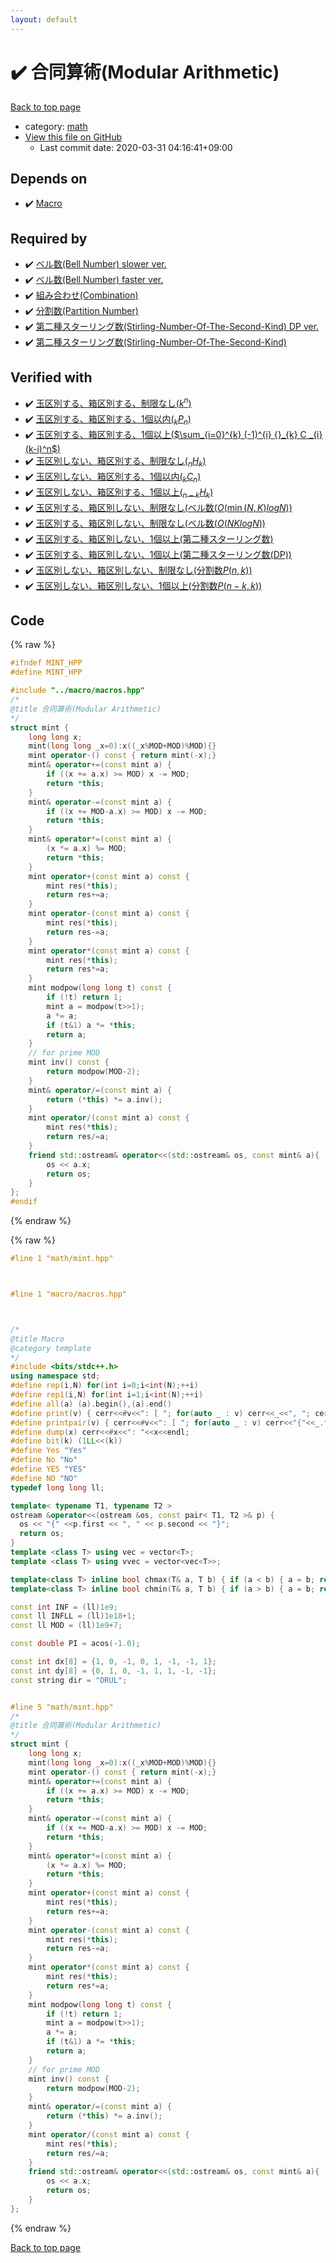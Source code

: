 ```yaml
---
layout: default
---
```


<!-- mathjax config similar to math.stackexchange -->
<script type="text/javascript" async
  src="https://cdnjs.cloudflare.com/ajax/libs/mathjax/2.7.5/MathJax.js?config=TeX-MML-AM_CHTML">
</script>
<script type="text/x-mathjax-config">
  MathJax.Hub.Config({
    TeX: { equationNumbers: { autoNumber: "AMS" }},
    tex2jax: {
      inlineMath: [ ['$','$'] ],
      processEscapes: true
    },
    "HTML-CSS": { matchFontHeight: false },
    displayAlign: "left",
    displayIndent: "2em"
  });
</script>

<script type="text/javascript" src="https://cdnjs.cloudflare.com/ajax/libs/jquery/3.4.1/jquery.min.js"></script>
<script src="https://cdn.jsdelivr.net/npm/jquery-balloon-js@1.1.2/jquery.balloon.min.js" integrity="sha256-ZEYs9VrgAeNuPvs15E39OsyOJaIkXEEt10fzxJ20+2I=" crossorigin="anonymous"></script>
<script type="text/javascript" src="../../assets/js/copy-button.js"></script>
<link rel="stylesheet" href="../../assets/css/copy-button.css" />


# :heavy_check_mark: 合同算術(Modular Arithmetic)

<a href="../../index.html">Back to top page</a>

* category: <a href="../../index.html#7e676e9e663beb40fd133f5ee24487c2">math</a>
* <a href="{{ site.github.repository_url }}/blob/master/math/mint.hpp">View this file on GitHub</a>
    - Last commit date: 2020-03-31 04:16:41+09:00




## Depends on

* :heavy_check_mark: <a href="../macro/macros.hpp.html">Macro</a>


## Required by

* :heavy_check_mark: <a href="bell-number-2.cpp.html">ベル数(Bell Number) slower ver.</a>
* :heavy_check_mark: <a href="bell-number.cpp.html">ベル数(Bell Number) faster ver.</a>
* :heavy_check_mark: <a href="comb.hpp.html">組み合わせ(Combination)</a>
* :heavy_check_mark: <a href="partition-number.cpp.html">分割数(Partition Number)</a>
* :heavy_check_mark: <a href="stiring-number-second-dp.cpp.html">第二種スターリング数(Stirling-Number-Of-The-Second-Kind) DP ver.</a>
* :heavy_check_mark: <a href="stiring-number-second.cpp.html">第二種スターリング数(Stirling-Number-Of-The-Second-Kind)</a>


## Verified with

* :heavy_check_mark: <a href="../../verify/test/DPL_5_A.test.cpp.html">玉区別する、箱区別する、制限なし($k^{n}$)</a>
* :heavy_check_mark: <a href="../../verify/test/DPL_5_B.test.cpp.html">玉区別する、箱区別する、1個以内(${}_k P _n$)</a>
* :heavy_check_mark: <a href="../../verify/test/DPL_5_C.test.cpp.html">玉区別する、箱区別する、1個以上($\sum_{i=0}^{k} (-1)^{i} {}_{k} C _{i} (k-i)^n$)</a>
* :heavy_check_mark: <a href="../../verify/test/DPL_5_D.test.cpp.html">玉区別しない、箱区別する、制限なし(${}_n H _k$)</a>
* :heavy_check_mark: <a href="../../verify/test/DPL_5_E.test.cpp.html">玉区別しない、箱区別する、1個以内(${}_k C _n$)</a>
* :heavy_check_mark: <a href="../../verify/test/DPL_5_F.test.cpp.html">玉区別しない、箱区別する、1個以上(${}_{n-k} H _k$)</a>
* :heavy_check_mark: <a href="../../verify/test/DPL_5_G.test.cpp.html">玉区別する、箱区別しない、制限なし(ベル数($O(\min(N,K)log N$))</a>
* :heavy_check_mark: <a href="../../verify/test/DPL_5_G_2.test.cpp.html">玉区別する、箱区別しない、制限なし(ベル数($O(NKlog N$))</a>
* :heavy_check_mark: <a href="../../verify/test/DPL_5_I.test.cpp.html">玉区別する、箱区別しない、1個以上(第二種スターリング数)</a>
* :heavy_check_mark: <a href="../../verify/test/DPL_5_I_DP.test.cpp.html">玉区別する、箱区別しない、1個以上(第二種スターリング数(DP))</a>
* :heavy_check_mark: <a href="../../verify/test/DPL_5_J.test.cpp.html">玉区別しない、箱区別しない、制限なし(分割数$P(n,k)$)</a>
* :heavy_check_mark: <a href="../../verify/test/DPL_5_L.test.cpp.html">玉区別しない、箱区別しない、1個以上(分割数$P(n-k,k)$)</a>


## Code

<a id="unbundled"></a>
{% raw %}
```cpp
#ifndef MINT_HPP
#define MINT_HPP

#include "../macro/macros.hpp"
/*
@title 合同算術(Modular Arithmetic)
*/
struct mint {
    long long x;
    mint(long long _x=0):x((_x%MOD+MOD)%MOD){}
    mint operator-() const { return mint(-x);}
    mint& operator+=(const mint a) {
        if ((x += a.x) >= MOD) x -= MOD;
        return *this;
    }
    mint& operator-=(const mint a) {
        if ((x += MOD-a.x) >= MOD) x -= MOD;
        return *this;
    }
    mint& operator*=(const mint a) {
        (x *= a.x) %= MOD;
        return *this;
    }
    mint operator+(const mint a) const {
        mint res(*this);
        return res+=a;
    }
    mint operator-(const mint a) const {
        mint res(*this);
        return res-=a;
    }
    mint operator*(const mint a) const {
        mint res(*this);
        return res*=a;
    }
    mint modpow(long long t) const {
        if (!t) return 1;
        mint a = modpow(t>>1);
        a *= a;
        if (t&1) a *= *this;
        return a;
    }
    // for prime MOD
    mint inv() const {
        return modpow(MOD-2);
    }
    mint& operator/=(const mint a) {
        return (*this) *= a.inv();
    }
    mint operator/(const mint a) const {
        mint res(*this);
        return res/=a;
    }
    friend std::ostream& operator<<(std::ostream& os, const mint& a){
        os << a.x;
        return os;
    }
};
#endif
```
{% endraw %}

<a id="bundled"></a>
{% raw %}
```cpp
#line 1 "math/mint.hpp"



#line 1 "macro/macros.hpp"



/*
@title Macro
@category template
*/
#include <bits/stdc++.h>
using namespace std;
#define rep(i,N) for(int i=0;i<int(N);++i)
#define rep1(i,N) for(int i=1;i<int(N);++i)
#define all(a) (a).begin(),(a).end()
#define print(v) { cerr<<#v<<": [ "; for(auto _ : v) cerr<<_<<", "; cerr<<"]"<<endl; }
#define printpair(v) { cerr<<#v<<": [ "; for(auto _ : v) cerr<<"{"<<_.first<<","<<_.second<<"}"<<", "; cerr<<"]"<<endl; }
#define dump(x) cerr<<#x<<": "<<x<<endl;
#define bit(k) (1LL<<(k))
#define Yes "Yes"
#define No "No"
#define YES "YES"
#define NO "NO"
typedef long long ll;

template< typename T1, typename T2 >
ostream &operator<<(ostream &os, const pair< T1, T2 >& p) {
  os << "{" <<p.first << ", " << p.second << "}";
  return os;
}
template <class T> using vec = vector<T>;
template <class T> using vvec = vector<vec<T>>;

template<class T> inline bool chmax(T& a, T b) { if (a < b) { a = b; return true; } return false; }
template<class T> inline bool chmin(T& a, T b) { if (a > b) { a = b; return true; } return false; }

const int INF = (ll)1e9;
const ll INFLL = (ll)1e18+1;
const ll MOD = (ll)1e9+7;

const double PI = acos(-1.0);

const int dx[8] = {1, 0, -1, 0, 1, -1, -1, 1};
const int dy[8] = {0, 1, 0, -1, 1, 1, -1, -1};
const string dir = "DRUL";


#line 5 "math/mint.hpp"
/*
@title 合同算術(Modular Arithmetic)
*/
struct mint {
    long long x;
    mint(long long _x=0):x((_x%MOD+MOD)%MOD){}
    mint operator-() const { return mint(-x);}
    mint& operator+=(const mint a) {
        if ((x += a.x) >= MOD) x -= MOD;
        return *this;
    }
    mint& operator-=(const mint a) {
        if ((x += MOD-a.x) >= MOD) x -= MOD;
        return *this;
    }
    mint& operator*=(const mint a) {
        (x *= a.x) %= MOD;
        return *this;
    }
    mint operator+(const mint a) const {
        mint res(*this);
        return res+=a;
    }
    mint operator-(const mint a) const {
        mint res(*this);
        return res-=a;
    }
    mint operator*(const mint a) const {
        mint res(*this);
        return res*=a;
    }
    mint modpow(long long t) const {
        if (!t) return 1;
        mint a = modpow(t>>1);
        a *= a;
        if (t&1) a *= *this;
        return a;
    }
    // for prime MOD
    mint inv() const {
        return modpow(MOD-2);
    }
    mint& operator/=(const mint a) {
        return (*this) *= a.inv();
    }
    mint operator/(const mint a) const {
        mint res(*this);
        return res/=a;
    }
    friend std::ostream& operator<<(std::ostream& os, const mint& a){
        os << a.x;
        return os;
    }
};


```
{% endraw %}

<a href="../../index.html">Back to top page</a>

